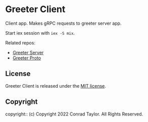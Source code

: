 # Greeter Client

Client app. Makes gRPC requests to greeter server app.

Start iex session with `iex -S mix`.

Related repos:

- [Greeter Server](https://github.com/conrdwwt/greeter-server-elixir)
- [Greeter Proto](https://github.com/conradwt/greeter-proto-elixir)

## License

Greeter Client is released under the [MIT license](./LICENSE.md).

## Copyright

copyright:: (c) Copyright 2022 Conrad Taylor. All Rights Reserved.

